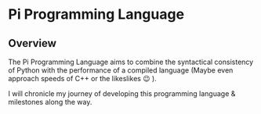 # Pi Programming Language

## Overview
The Pi Programming Language aims to combine the syntactical consistency of Python with the performance of a compiled language (Maybe even approach speeds of C++ or the likeslikes 😉 ).

I will chronicle my journey of developing this programming language & milestones along the way.